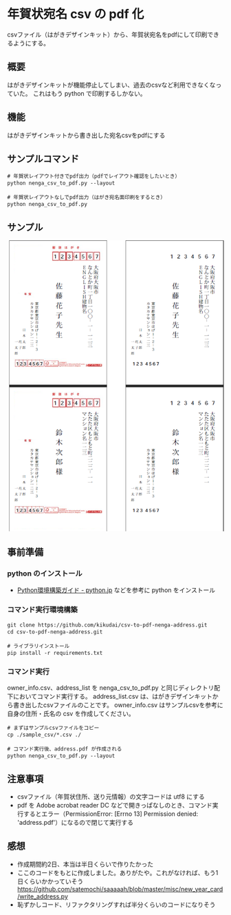 # 年賀状宛名 csv の pdf 化
csvファイル（はがきデザインキット）から、年賀状宛名をpdfにして印刷できるようにする。

## 概要
はがきデザインキットが機能停止してしまい、過去のcsvなど利用できなくなっていた。
これはもう python で印刷するしかない。

## 機能
はがきデザインキットから書き出した宛名csvをpdfにする

## サンプルコマンド
```
# 年賀状レイアウト付きでpdf出力（pdfでレイアウト確認をしたいとき）
python nenga_csv_to_pdf.py --layout

# 年賀状レイアウトなしでpdf出力（はがき宛名面印刷をするとき）
python nenga_csv_to_pdf.py
```
## サンプル
![sample_nenga](https://github.com/kikudai/csv-to-pdf-nenga-address/blob/main/sample_nenga.png)

## 事前準備
### python のインストール
* [Python環境構築ガイド - python.jp](https://www.python.jp/install/install.html) などを参考に python をインストール

### コマンド実行環境構築
```
git clone https://github.com/kikudai/csv-to-pdf-nenga-address.git
cd csv-to-pdf-nenga-address.git

# ライブラリインストール
pip install -r requirements.txt
```

### コマンド実行
owner_info.csv、address_list を nenga_csv_to_pdf.py と同じディレクトリ配下においてコマンド実行する。
address_list.csv は、はがきデザインキットから書き出したcsvファイルのことです。
owner_info.csv はサンプルcsvを参考に自身の住所・氏名の csv を作成してください。
```
# まずはサンプルcsvファイルをコピー
cp ./sample_csv/*.csv ./

# コマンド実行後、address.pdf が作成される
python nenga_csv_to_pdf.py --layout
```

## 注意事項
* csvファイル（年賀状住所、送り元情報）の文字コードは utf8 にする
* pdf を Adobe acrobat reader DC などで開きっぱなしのとき、コマンド実行するとエラー（PermissionError: [Errno 13] Permission denied: 'address.pdf'）になるので閉じて実行する

## 感想
* 作成期間約2日、本当は半日くらいで作りたかった
* ここのコードをもとに作成しました。ありがたや。これがなければ、もう1日くらいかかっていそう  
https://github.com/satemochi/saaaaah/blob/master/misc/new_year_card/write_address.py 
* 恥ずかしコード、リファクタリングすれば半分くらいのコードになりそう
